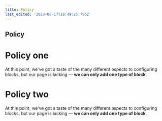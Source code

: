 ```yaml
---
title: Policy
last_edited: '2020-08-17T18:49:25.796Z'
---
```


Policy
-------

# Policy one

At this point, we've got a taste of the many different aspects to configuring blocks, but our page is lacking — **we can only add one type of block**.


# Policy two

At this point, we've got a taste of the many different aspects to configuring blocks, but our page is lacking — **we can only add one type of block**.

